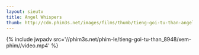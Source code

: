 ```yaml
---
layout: sieutv
title: Angel Whispers
thumb: http://cdn.phim3s.net/images/films/thumb/tieng-goi-tu-than-angel-whispers-2015.jpg
---
```

{% include jwpadv src='//phim3s.net/phim-le/tieng-goi-tu-than_8948/xem-phim//video.mp4' %}